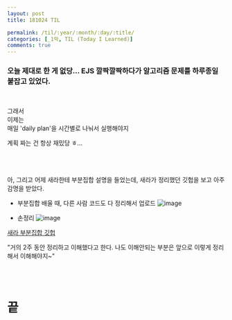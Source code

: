 ```yaml
---
layout: post
title: 181024 TIL 

permalink: /til/:year/:month/:day/:title/
categories: [_1막, TIL (Today I Learned)]
comments: true
---
```


### 오늘 제대로 한 게 없당... EJS 깔짝깔짝하다가 알고리즘 문제를 하루종일 붙잡고 있었다.

<br>
 
그래서 <br>
이제는 <br>
매일 'daily plan'을 시간별로 나눠서 실행해야지 <br>

계획 짜는 건 항상 재밌당 ㅎ... 

<br>
<br>
<br>
아, 그리고 어제 새라한테 부분집합 설명을 들었는데, 새라가 정리했던 깃헙을 보고 아주 감명을 받았다. 

- 부분집합 배울 때, 다른 사람 코드도 다 정리해서 업로드 
![image](https://user-images.githubusercontent.com/40848630/47471071-b5d76200-d843-11e8-8770-800267a2b8c8.png)

- 손정리
![image](https://user-images.githubusercontent.com/40848630/47471135-eb7c4b00-d843-11e8-8f00-7ea4cd5f33d1.png)

[새라 부분집합 깃헙](https://github.com/sejungkim/js-practice/blob/master/powerset-practice/powerset1.md)

"거의 2주 동안 정리하고 이해했다고 한다. 나도 이해안되는 부분은 앞으로 이렇게 정리해서 이해해야지~"

<br>
<br>

# 끝
